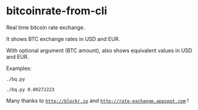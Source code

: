 # bitcoinrate-from-cli

Real time bitcoin rate exchange.

It shows BTC exchange rates in USD and EUR.

With optional argument (BTC amount), also shows equivalent values in USD and EUR.

Examples:

<code>./bq.py</code>

<code>./bq.py 0.00272223</code>

Many thanks to <code>http://blockr.io</code> and <code>http://rate-exchange.appspot.com</code> !
